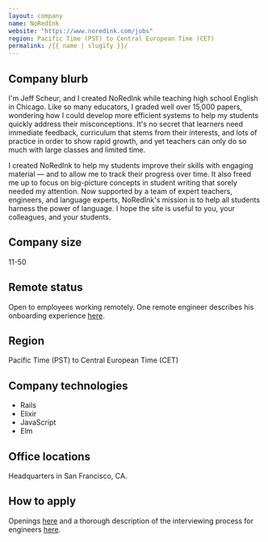 ```yaml
---
layout: company
name: NoRedInk
website: "https://www.noredink.com/jobs"
region: Pacific Time (PST) to Central European Time (CET)
permalink: /{{ name | slugify }}/
---
```


## Company blurb

I'm Jeff Scheur, and I created NoRedInk while teaching high school English in Chicago. Like so many educators, I graded well over 15,000 papers, wondering how I could develop more efficient systems to help my students quickly address their misconceptions. It's no secret that learners need immediate feedback, curriculum that stems from their interests, and lots of practice in order to show rapid growth, and yet teachers can only do so much with large classes and limited time.

I created NoRedInk to help my students improve their skills with engaging material — and to allow me to track their progress over time. It also freed me up to focus on big-picture concepts in student writing that sorely needed my attention. Now supported by a team of expert teachers, engineers, and language experts, NoRedInk's mission is to help all students harness the power of language. I hope the site is useful to you, your colleagues, and your students.

## Company size

11-50

## Remote status

Open to employees working remotely. One remote engineer describes his onboarding experience [here](http://tech.noredink.com/post/143787279069/on-boarding-as-a-new-remote-engineer). 

## Region

Pacific Time (PST) to Central European Time (CET) 

## Company technologies

* Rails
* Elixir
* JavaScript
* Elm

## Office locations

Headquarters in San Francisco, CA.

## How to apply

Openings [here](https://www.noredink.com/jobs) and a thorough description of the interviewing process for engineers [here](http://tech.noredink.com/post/145260396603/our-engineering-hiring-process).